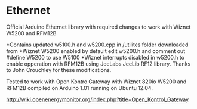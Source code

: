 Ethernet
========

Official Arduino Ethernet library with required changes to work with Wiznet W5200 and RFM12B

*Contains updated w5100.h and w5200.cpp in /utilites folder downloaded from 
*Wiznet W5200 enabled by default edit w5200.h and comment out #define W5200 to use W5100
*Wiznet interrupts disabled in w5200.h to enable opperation with RFM12B using JeeLabs JeeLib RF12 library. Thanks to John Crouchley for these modifications. 

Tested to work with Open Kontro Gateway with Wiznet 820io W5200 and RFM12B compiled on Arduino 1.01 running on Ubuntu 12.04. 

http://wiki.openenergymonitor.org/index.php?title=Open_Kontrol_Gateway
